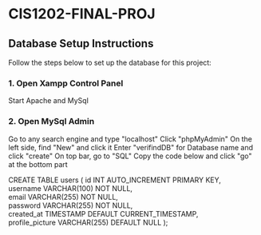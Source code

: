 # CIS1202-FINAL-PROJ

## Database Setup Instructions

Follow the steps below to set up the database for this project:

### 1. Open Xampp Control Panel

Start Apache and MySql

### 2. Open MySql Admin

Go to any search engine and type "localhost"
Click "phpMyAdmin"
On the left side, find "New" and click it
Enter "verifindDB" for Database name and click "create"
On top bar, go to "SQL"
Copy the code below and click "go" at the bottom part

CREATE TABLE users (
    id INT AUTO_INCREMENT PRIMARY KEY,     
    username VARCHAR(100) NOT NULL,          
    email VARCHAR(255) NOT NULL,             
    password VARCHAR(255) NOT NULL,          
    created_at TIMESTAMP DEFAULT CURRENT_TIMESTAMP,  
    profile_picture VARCHAR(255) DEFAULT NULL
);

